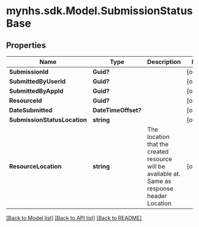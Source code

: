 # mynhs.sdk.Model.SubmissionStatusBase
## Properties

Name | Type | Description | Notes
------------ | ------------- | ------------- | -------------
**SubmissionId** | **Guid?** |  | [optional] 
**SubmittedByUserId** | **Guid?** |  | [optional] 
**SubmittedByAppId** | **Guid?** |  | [optional] 
**ResourceId** | **Guid?** |  | [optional] 
**DateSubmitted** | **DateTimeOffset?** |  | [optional] 
**SubmissionStatusLocation** | **string** |  | [optional] 
**ResourceLocation** | **string** | The location that the created resource will be avaliable at. Same as response header Location | [optional] 

[[Back to Model list]](../README.md#documentation-for-models) [[Back to API list]](../README.md#documentation-for-api-endpoints) [[Back to README]](../README.md)

